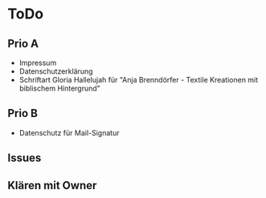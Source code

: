 # ToDo

## Prio A

- Impressum
- Datenschutzerklärung
- Schriftart Gloria Hallelujah für "Anja Brenndörfer - Textile Kreationen mit biblischem Hintergrund"

## Prio B

- Datenschutz für Mail-Signatur

## Issues

## Klären mit Owner
